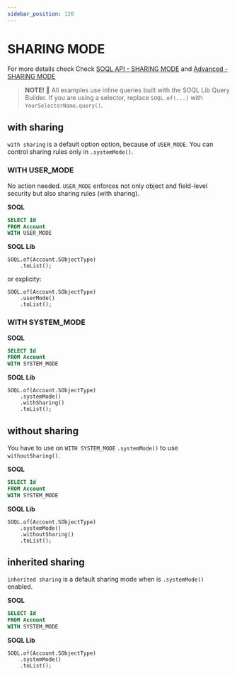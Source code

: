 ```yaml
---
sidebar_position: 120
---
```


# SHARING MODE

For more details check Check [SOQL API - SHARING MODE](../../api/standard-soql/soql.md#sharing-mode) and [Advanced - SHARING MODE](../../advanced-usage/sharing.md)

> **NOTE! 🚨**
> All examples use inline queries built with the SOQL Lib Query Builder.
> If you are using a selector, replace `SOQL.of(...)` with `YourSelectorName.query()`.

## with sharing

`with sharing` is a default option option, because of `USER_MODE`. You can control sharing rules only in `.systemMode()`.

### WITH USER_MODE

No action needed. `USER_MODE` enforces not only object and field-level security but also sharing rules (with sharing).

**SOQL**

```sql
SELECT Id
FROM Account
WITH USER_MODE
```

**SOQL Lib**

```apex
SOQL.of(Account.SObjectType)
    .toList();
```

or explicity:

```apex
SOQL.of(Account.SObjectType)
    .userMode()
    .toList();
```

### WITH SYSTEM_MODE

**SOQL**

```sql
SELECT Id
FROM Account
WITH SYSTEM_MODE
```

**SOQL Lib**

```apex
SOQL.of(Account.SObjectType)
    .systemMode()
    .withSharing()
    .toList();
```

## without sharing

You have to use on `WITH SYSTEM_MODE` `.systemMode()` to use `withoutSharing()`.

**SOQL**

```sql
SELECT Id
FROM Account
WITH SYSTEM_MODE
```

**SOQL Lib**

```apex
SOQL.of(Account.SObjectType)
    .systemMode()
    .withoutSharing()
    .toList();
```

## inherited sharing

`inherited sharing` is a default sharing mode when is `.systemMode()` enabled.

**SOQL**

```sql
SELECT Id
FROM Account
WITH SYSTEM_MODE
```

**SOQL Lib**

```apex
SOQL.of(Account.SObjectType)
    .systemMode()
    .toList();
```
